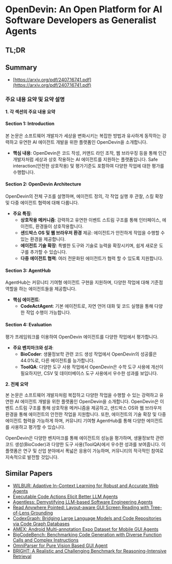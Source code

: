 # OpenDevin: An Open Platform for AI Software Developers as Generalist Agents
## TL;DR
## Summary
- [https://arxiv.org/pdf/2407.16741.pdf](https://arxiv.org/pdf/2407.16741.pdf)

### 주요 내용 요약 및 요약 설명

**1. 각 섹션의 주요 내용 요약**

#### Section 1: Introduction
본 논문은 소프트웨어 개발자가 세상을 변화시키는 복잡한 방법과 유사하게 동작하는 강력하고 유연한 AI 에이전트 개발을 위한 플랫폼인 OpenDevin을 소개합니다.
- **핵심 내용**: OpenDevin은 코드 작성, 커맨드 라인 조작, 웹 브라우징 등을 통해 인간 개발자처럼 세상과 상호 작용하는 AI 에이전트를 지원하는 플랫폼입니다. Safe interaction(안전한 상호작용) 및 평가기준도 포함하여 다양한 작업에 대한 평가를 수행합니다.

#### Section 2: OpenDevin Architecture
OpenDevin의 전체 구조를 설명하며, 에이전트 정의, 각 작업 실행 후 관찰, 스킬 확장 및 다중 에이전트 협력에 대해 다룹니다.
- **주요 특징**:
  - **상호작용 메커니즘**: 강력하고 유연한 이벤트 스트림 구조를 통해 인터페이스, 에이전트, 환경들이 상호작용합니다.
  - **샌드박스 OS 및 웹 브라우저 환경** 제공: 에이전트가 안전하게 작업을 수행할 수 있는 환경을 제공합니다.
  - **에이전트 기술 확장**: 특별한 도구와 기술로 능력을 확장시키며, 쉽게 새로운 도구를 추가할 수 있습니다.
  - **다중 에이전트 협력**: 여러 전문화된 에이전트가 협력 할 수 있도록 지원합니다.

#### Section 3: AgentHub
AgentHub는 커뮤니티 기여형 에이전트 구현을 지원하며, 다양한 작업에 대해 기준점 역할을 하는 에이전트들을 제공합니다.
- **핵심 에이전트**:
  - **CodeActAgent**: 기본 에이전트로, 자연 언어 대화 및 코드 실행을 통해 다양한 작업 수행이 가능합니다.

#### Section 4: Evaluation
평가 프레임워크를 이용하여 OpenDevin 에이전트를 다양한 작업에서 평가합니다.
- **주요 벤치마크와 성과**:
  - **BioCoder**: 생물정보학 관련 코드 생성 작업에서 OpenDevin의 성공률은 44.0%로, 다른 에이전트를 능가합니다.
  - **ToolQA**: 다양한 도구 사용 작업에서 OpenDevin은 수학 도구 사용에 개선이 필요하지만, CSV 및 데이터베이스 도구 사용에서 우수한 성과를 보입니다.

**2. 전체 요약**

본 논문은 소프트웨어 개발자처럼 복잡하고 다양한 작업을 수행할 수 있는 강력하고 유연한 AI 에이전트 개발을 위한 플랫폼인 OpenDevin을 소개합니다. OpenDevin은 이벤트 스트림 구조를 통해 상호작용 메커니즘을 제공하고, 샌드박스 OS와 웹 브라우저 환경을 통해 에이전트의 안전한 작업을 지원합니다. 또한, 에이전트의 기술 확장 및 다중 에이전트 협력을 가능하게 하며, 커뮤니티 기여형 AgentHub를 통해 다양한 에이전트를 사용하고 평가할 수 있습니다.

OpenDevin은 다양한 벤치마크를 통해 에이전트의 성능을 평가하며, 생물정보학 관련 코드 생성(BioCoder)과 다양한 도구 사용(ToolQA)에서 우수한 성과를 보여줍니다. 이 플랫폼은 연구 및 산업 분야에서 폭넓은 응용이 가능하며, 커뮤니티의 적극적인 참여로 지속적으로 발전할 것입니다.

## Similar Papers
- [WILBUR: Adaptive In-Context Learning for Robust and Accurate Web Agents](2404.05902.md)
- [Executable Code Actions Elicit Better LLM Agents](2402.01030.md)
- [Agentless: Demystifying LLM-based Software Engineering Agents](2407.01489.md)
- [Read Anywhere Pointed: Layout-aware GUI Screen Reading with Tree-of-Lens Grounding](2406.19263.md)
- [CodexGraph: Bridging Large Language Models and Code Repositories via Code Graph Databases](2408.03910.md)
- [AMEX: Android Multi-annotation Expo Dataset for Mobile GUI Agents](2407.17490.md)
- [BigCodeBench: Benchmarking Code Generation with Diverse Function Calls and Complex Instructions](2406.15877.md)
- [OmniParser for Pure Vision Based GUI Agent](2408.00203.md)
- [BRIGHT: A Realistic and Challenging Benchmark for Reasoning-Intensive Retrieval](2407.12883.md)
